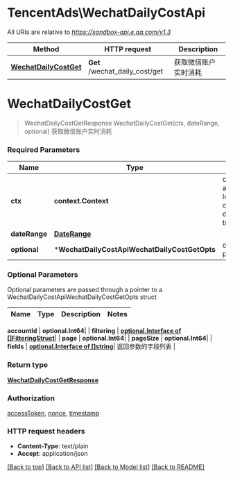 # TencentAds\WechatDailyCostApi

All URIs are relative to *https://sandbox-api.e.qq.com/v1.3*

Method | HTTP request | Description
------------- | ------------- | -------------
[**WechatDailyCostGet**](WechatDailyCostApi.md#WechatDailyCostGet) | **Get** /wechat_daily_cost/get | 获取微信账户实时消耗


# **WechatDailyCostGet**
> WechatDailyCostGetResponse WechatDailyCostGet(ctx, dateRange, optional)
获取微信账户实时消耗

### Required Parameters

Name | Type | Description  | Notes
------------- | ------------- | ------------- | -------------
 **ctx** | **context.Context** | context for authentication, logging, cancellation, deadlines, tracing, etc.
  **dateRange** | [**DateRange**](DateRange.md)|  | 
 **optional** | ***WechatDailyCostApiWechatDailyCostGetOpts** | optional parameters | nil if no parameters

### Optional Parameters
Optional parameters are passed through a pointer to a WechatDailyCostApiWechatDailyCostGetOpts struct

Name | Type | Description  | Notes
------------- | ------------- | ------------- | -------------

 **accountId** | **optional.Int64**|  | 
 **filtering** | [**optional.Interface of []FilteringStruct**](FilteringStruct.md)|  | 
 **page** | **optional.Int64**|  | 
 **pageSize** | **optional.Int64**|  | 
 **fields** | [**optional.Interface of []string**](string.md)| 返回参数的字段列表 | 

### Return type

[**WechatDailyCostGetResponse**](WechatDailyCostGetResponse.md)

### Authorization

[accessToken](../README.md#accessToken), [nonce](../README.md#nonce), [timestamp](../README.md#timestamp)

### HTTP request headers

 - **Content-Type**: text/plain
 - **Accept**: application/json

[[Back to top]](#) [[Back to API list]](../README.md#documentation-for-api-endpoints) [[Back to Model list]](../README.md#documentation-for-models) [[Back to README]](../README.md)

